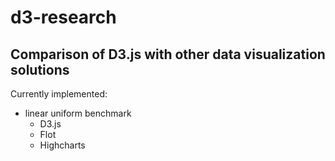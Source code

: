 d3-research
===========

Comparison of D3.js with other data visualization solutions
-----------------------------------------------------------

Currently implemented:

- linear uniform benchmark
    - D3.js
    - Flot
    - Highcharts